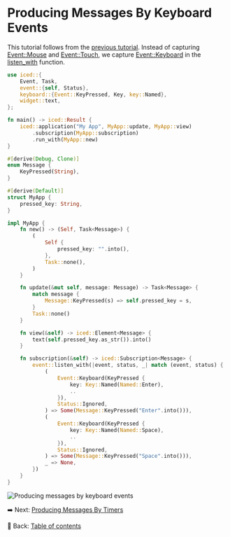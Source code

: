 # Producing Messages By Keyboard Events

This tutorial follows from the [previous tutorial](./producing_messages_by_mouse_events.md).
Instead of capturing [Event::Mouse](https://docs.rs/iced/0.13.1/iced/event/enum.Event.html#variant.Mouse) and [Event::Touch](https://docs.rs/iced/0.13.1/iced/event/enum.Event.html#variant.Touch), we capture [Event::Keyboard](https://docs.rs/iced/0.13.1/iced/event/enum.Event.html#variant.Keyboard) in the [listen_with](https://docs.rs/iced/0.13.1/iced/event/fn.listen_with.html) function.

```rust
use iced::{
    Event, Task,
    event::{self, Status},
    keyboard::{Event::KeyPressed, Key, key::Named},
    widget::text,
};

fn main() -> iced::Result {
    iced::application("My App", MyApp::update, MyApp::view)
        .subscription(MyApp::subscription)
        .run_with(MyApp::new)
}

#[derive(Debug, Clone)]
enum Message {
    KeyPressed(String),
}

#[derive(Default)]
struct MyApp {
    pressed_key: String,
}

impl MyApp {
    fn new() -> (Self, Task<Message>) {
        (
            Self {
                pressed_key: "".into(),
            },
            Task::none(),
        )
    }

    fn update(&mut self, message: Message) -> Task<Message> {
        match message {
            Message::KeyPressed(s) => self.pressed_key = s,
        }
        Task::none()
    }

    fn view(&self) -> iced::Element<Message> {
        text(self.pressed_key.as_str()).into()
    }

    fn subscription(&self) -> iced::Subscription<Message> {
        event::listen_with(|event, status, _| match (event, status) {
            (
                Event::Keyboard(KeyPressed {
                    key: Key::Named(Named::Enter),
                    ..
                }),
                Status::Ignored,
            ) => Some(Message::KeyPressed("Enter".into())),
            (
                Event::Keyboard(KeyPressed {
                    key: Key::Named(Named::Space),
                    ..
                }),
                Status::Ignored,
            ) => Some(Message::KeyPressed("Space".into())),
            _ => None,
        })
    }
}
```

![Producing messages by keyboard events](./pic/producing_messages_by_keyboard_events.png)

:arrow_right:  Next: [Producing Messages By Timers](./producing_messages_by_timers.md)

:blue_book: Back: [Table of contents](./../README.md)
